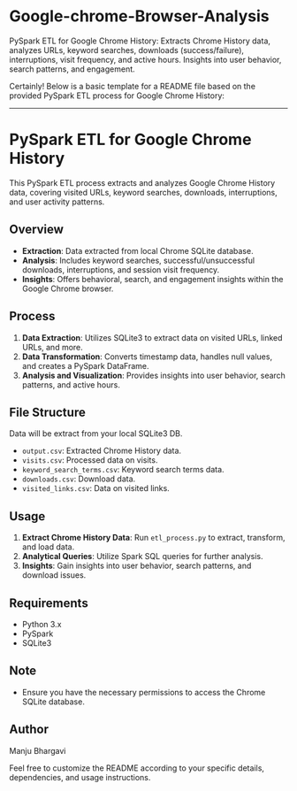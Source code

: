 # Google-chrome-Browser-Analysis
PySpark ETL for Google Chrome History: Extracts Chrome History data, analyzes URLs, keyword searches, downloads (success/failure), interruptions, visit frequency, and active hours. Insights into user behavior, search patterns, and engagement.

Certainly! Below is a basic template for a README file based on the provided PySpark ETL process for Google Chrome History:

---

# PySpark ETL for Google Chrome History

This PySpark ETL process extracts and analyzes Google Chrome History data, covering visited URLs, keyword searches, downloads, interruptions, and user activity patterns.

## Overview

- **Extraction**: Data extracted from local Chrome SQLite database.
- **Analysis**: Includes keyword searches, successful/unsuccessful downloads, interruptions, and session visit frequency.
- **Insights**: Offers behavioral, search, and engagement insights within the Google Chrome browser.

## Process

1. **Data Extraction**: Utilizes SQLite3 to extract data on visited URLs, linked URLs, and more.
2. **Data Transformation**: Converts timestamp data, handles null values, and creates a PySpark DataFrame.
3. **Analysis and Visualization**: Provides insights into user behavior, search patterns, and active hours.

## File Structure
Data will be extract from your local SQLite3 DB.
- `output.csv`: Extracted Chrome History data.
- `visits.csv`: Processed data on visits.
- `keyword_search_terms.csv`: Keyword search terms data.
- `downloads.csv`: Download data.
- `visited_links.csv`: Data on visited links.

## Usage

1. **Extract Chrome History Data**: Run `etl_process.py` to extract, transform, and load data.
2. **Analytical Queries**: Utilize Spark SQL queries for further analysis.
3. **Insights**: Gain insights into user behavior, search patterns, and download issues.

## Requirements

- Python 3.x
- PySpark
- SQLite3

## Note

- Ensure you have the necessary permissions to access the Chrome SQLite database.

## Author

Manju Bhargavi

Feel free to customize the README according to your specific details, dependencies, and usage instructions.
